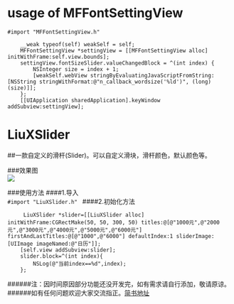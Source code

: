 # usage of MFFontSettingView <br>
```#import "MFFontSettingView.h" ```
```
    __weak typeof(self) weakSelf = self;
    MFFontSettingView *settingView = [[MFFontSettingView alloc] initWithFrame:self.view.bounds];
    settingView.fontSizeSlider.valueChangedBlock = ^(int index) {
        NSInteger size = index + 1;
        [weakSelf.webView stringByEvaluatingJavaScriptFromString:[NSString stringWithFormat:@"n_callback_wordsize('%ld')", (long)(size)]];
    };
    [[UIApplication sharedApplication].keyWindow addSubview:settingView];
```




# LiuXSlider
##一款自定义的滑杆(Slider)。可以自定义滑块，滑杆颜色，默认颜色等。<br>

###效果图<br>
![](http://i4.tietuku.cn/06bd67cb2b5e8c2b.gif)  

###使用方法
####1.导入<br>
```#import "LiuXSlider.h" ```
####2.初始化方法<br>
```
     LiuXSlider *slider=[[LiuXSlider alloc] initWithFrame:CGRectMake(50, 50, 300, 50) titles:@[@"1000元",@"2000元",@"3000元",@"4000元",@"5000元",@"6000元"] firstAndLastTitles:@[@"1000",@"6000"] defaultIndex:1 sliderImage:[UIImage imageNamed:@"日历"]];
    [self.view addSubview:slider];
    slider.block=^(int index){
        NSLog(@"当前index==%d",index);
    };

```

######注：因时间原因部分功能还没开发完，如有需求请自行添加，敬请原谅。
######如有任何问题欢迎大家交流指正。[简书地址](http://www.jianshu.com/p/8a36c7c9a025)
